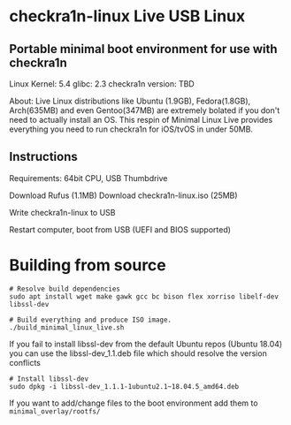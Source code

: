 # checkra1n-linux Live USB Linux

## Portable minimal boot environment for use with checkra1n

Linux Kernel: 5.4
glibc: 2.3
checkra1n version: TBD

About: Live Linux distributions like Ubuntu (1.9GB), Fedora(1.8GB), Arch(635MB) and even Gentoo(347MB) are extremely bolated if you don't need to actually install an OS. This respin of Minimal Linux Live provides everything you need to run checkra1n for iOS/tvOS in under 50MB.

## Instructions

Requirements: 64bit CPU, USB Thumbdrive

Download Rufus (1.1MB)
Download checkra1n-linux.iso (25MB)

Write checkra1n-linux to USB

Restart computer, boot from USB (UEFI and BIOS supported)


# Building from source

```
# Resolve build dependencies
sudo apt install wget make gawk gcc bc bison flex xorriso libelf-dev libssl-dev

# Build everything and produce ISO image.
./build_minimal_linux_live.sh
```

If you fail to install libssl-dev from the default Ubuntu repos (Ubuntu 18.04) you can use the libssl-dev_1.1.deb file which should resolve the version conflicts

```
# Install libssl-dev
sudo dpkg -i libssl-dev_1.1.1-1ubuntu2.1~18.04.5_amd64.deb
```

If you want to add/change files to the boot environment add them to `minimal_overlay/rootfs/`




